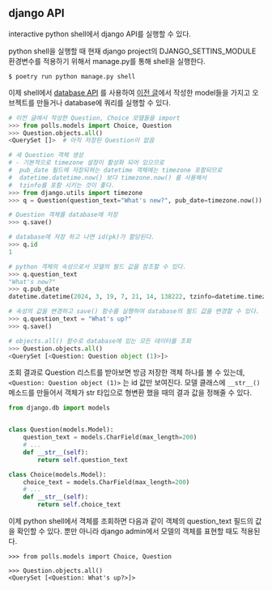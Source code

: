 ## django API
interactive python shell에서 django API를 실행할 수 있다.

python shell을 실행할 때 현재 django project의 DJANGO_SETTINS_MODULE 환경변수를 적용하기 위해서 manage.py를 통해 shell을 실행한다.
```shell
$ poetry run python manage.py shell
```

이제 shell에서 [database API](https://docs.djangoproject.com/en/5.0/topics/db/queries/) 를 사용하여 [이전 글](https://itsurvival.tistory.com/21)에서 작성한 model들을 가지고 오브젝트를 만들거나 database에 쿼리를 실행할 수 있다.

```python
# 이전 글에서 작성한 Question, Choice 모델들을 import
>>> from polls.models import Choice, Question
>>> Question.objects.all()
<QuerySet []>  # 아직 저장된 Question이 없음

# 새 Question 객체 생성
# - 기본적으로 timezone 설정이 활성화 되어 있으므로
#  pub_date 필드에 저장되하는 datetime 객체에는 timezone 포함되므로
#  datetime.datetime.now() 보다 timezone.now() 를 사용해서
#  tzinfo를 포함 시키는 것이 좋다. 
>>> from django.utils import timezone
>>> q = Question(question_text="What's new?", pub_date=timezone.now())

# Question 객체를 database에 저장
>>> q.save()

# database에 저장 하고 나면 id(pk)가 할당된다. 
>>> q.id
1

# python 객체의 속성으로서 모델의 필드 값을 참조할 수 있다.
>>> q.question_text
"What's new?"
>>> q.pub_date
datetime.datetime(2024, 3, 19, 7, 21, 14, 138222, tzinfo=datetime.timezone.utc)

# 속성의 값을 변경하고 save() 함수를 실행하여 database의 필드 값을 변경할 수 있다.
>>> q.question_text = "What's up?"
>>> q.save()

# objects.all() 함수로 database에 있는 모든 데이터를 조회
>>> Question.objects.all()
<QuerySet [<Question: Question object (1)>]>
```

조회 결과로 Question 리스트를 받아보면 방금 저장한 객체 하나를 볼 수 있는데, `<Question: Question object (1)>` 는 id 값만 보여진다. 모델 클래스에 `__str__()` 메소드를 만들어서 객체가 str 타입으로 형변환 했을 때의 결과 값을 정해줄 수 있다.

```python
from django.db import models


class Question(models.Model):
    question_text = models.CharField(max_length=200)
    # ...
    def __str__(self):
        return self.question_text

class Choice(models.Model):
    choice_text = models.CharField(max_length=200)
    # ...
    def __str__(self):
        return self.choice_text
```

이제 python shell에서 객체를 조회하면 다음과 같이 객체의 question_text 필드의 값을 확인할 수 있다. 뿐만 아니라 django admin에서 모델의 객체를 표현할 때도 적용된다.
```
>>> from polls.models import Choice, Question

>>> Question.objects.all()
<QuerySet [<Question: What's up?>]>
```



